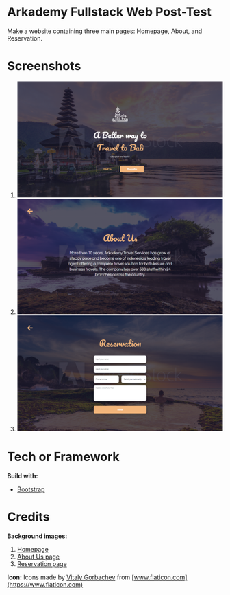 # Arkademy Fullstack Web Post-Test

Make a website containing three main pages: Homepage, About, and Reservation.

# Screenshots

1. ![Homepage](https://github.com/fblazt/ark-firman-static/blob/master/assets/img/screenshots/homepage_screenshot.png)
2. ![About Us](https://github.com/fblazt/ark-firman-static/blob/master/assets/img/screenshots/about_us_screenshot.png)
3. ![Reservation](https://github.com/fblazt/ark-firman-static/blob/master/assets/img/screenshots/reservation_screenshot.png)

# Tech or Framework

__Build with:__
*  [Bootstrap](https://getbootstrap.com/)

# Credits

__Background images:__
1. [Homepage](https://stock.adobe.com/images/pura-ulun-danu-bratan-famous-hindu-temple-and-tourist-attraction-in-bali-indonesia/84849478)
2. [About Us page](https://stock.adobe.com/images/tanah-lot-temple-in-bali-indonesia-nature-and-architecture-background/139923006)
3. [Reservation page](https://stock.adobe.com/images/silhouette-travel-men-enjoying-scenic-sunset-lying-in-the-natural-pool-of-a-tropical-beach/310153350)

__Icon:__
Icons made by [Vitaly Gorbachev](https://www.flaticon.com/authors/vitaly-gorbachev) from [www.flaticon.com](https://www.flaticon.com)